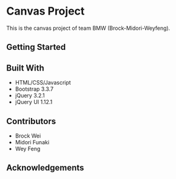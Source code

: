 # Canvas Project
This is the canvas project of team BMW (Brock-Midori-Weyfeng).

## Getting Started


## Built With
 - HTML/CSS/Javascript
 - Bootstrap 3.3.7
 - jQuery 3.2.1
 - jQuery UI 1.12.1

## Contributors
 - Brock Wei 
 - Midori Funaki
 - Wey Feng

## Acknowledgements